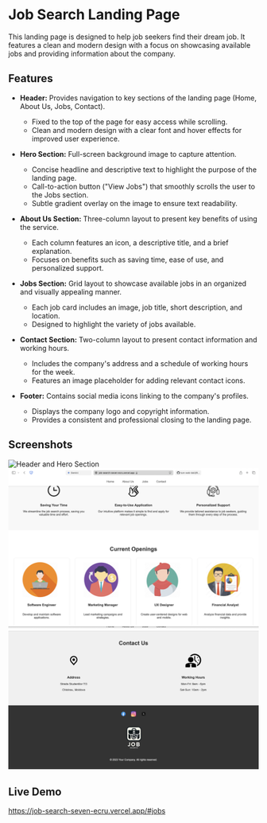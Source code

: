 # Job Search Landing Page

This landing page is designed to help job seekers find their dream job. It features a clean and modern design with a focus on showcasing available jobs and providing information about the company.

## Features

- **Header:** Provides navigation to key sections of the landing page (Home, About Us, Jobs, Contact).

  - Fixed to the top of the page for easy access while scrolling.
  - Clean and modern design with a clear font and hover effects for improved user experience.

- **Hero Section:** Full-screen background image to capture attention.

  - Concise headline and descriptive text to highlight the purpose of the landing page.
  - Call-to-action button ("View Jobs") that smoothly scrolls the user to the Jobs section.
  - Subtle gradient overlay on the image to ensure text readability.

- **About Us Section:** Three-column layout to present key benefits of using the service.

  - Each column features an icon, a descriptive title, and a brief explanation.
  - Focuses on benefits such as saving time, ease of use, and personalized support.

- **Jobs Section:** Grid layout to showcase available jobs in an organized and visually appealing manner.

  - Each job card includes an image, job title, short description, and location.
  - Designed to highlight the variety of jobs available.

- **Contact Section:** Two-column layout to present contact information and working hours.

  - Includes the company's address and a schedule of working hours for the week.
  - Features an image placeholder for adding relevant contact icons.

- **Footer:** Contains social media icons linking to the company's profiles.
  - Displays the company logo and copyright information.
  - Provides a consistent and professional closing to the landing page.

## Screenshots

![Header and Hero Section](img/Screenshot.png)
![About Section and Jobs](img/Screenshot1.png)
![Contact and Footer](img/Screenshot2.png)

## Live Demo

https://job-search-seven-ecru.vercel.app/#jobs
